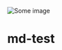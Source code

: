 ![Some image](https://d1sonmy4sf0d9y.cloudfront.net/images/4-3b5a94f506b8456f91b314f626667be5/img)
# md-test
